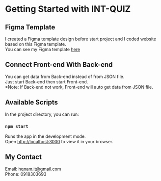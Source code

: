 # Getting Started with INT-QUIZ

## Figma Template

I created a Figma template design before start project and I coded website based on this Figma template.\
You can see my Figma template [here](https://www.figma.com/file/hQYpO7BVyZzaz6ePsNKgMd/Unitz's-Advisors?node-id=0%3A1)


## Connect Front-end With Back-end

You can get data from Back-end instead of from JSON file.\
Just start Back-end then start Front-end.\
*Note: If Back-end not work, Front-end will auto get data from JSON file.

## Available Scripts

In the project directory, you can run:

### `npm start`

Runs the app in the development mode.\
Open [http://localhost:3000](http://localhost:3000) to view it in your browser.

## My Contact

Email: hqnam.it@gmail.com\
Phone: 0918303693